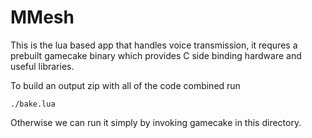 MMesh
=====

This is the lua based app that handles voice transmission, it requres a 
prebuilt gamecake binary which provides C side binding hardware and 
useful libraries.


To build an output zip with all of the code combined run

	./bake.lua

Otherwise we can run it simply by invoking gamecake in this directory.

